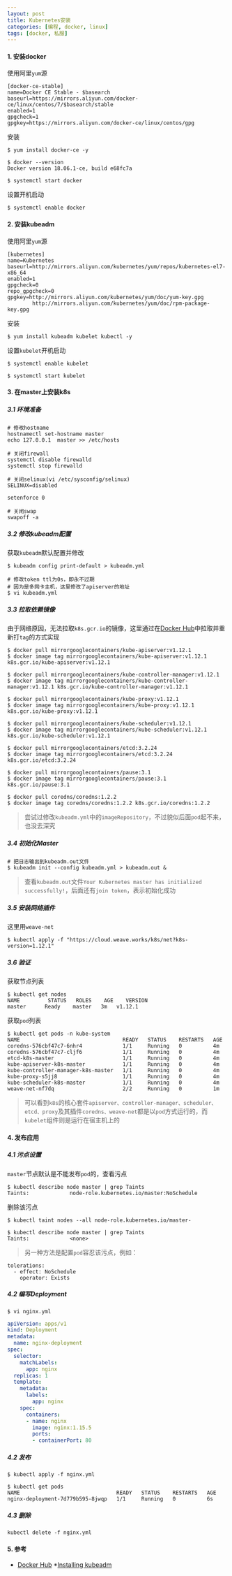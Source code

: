 ```yaml
---
layout: post
title: Kubernetes安装
categories: [编程, docker, linux]
tags: [docker, 私服]
---
```



>

#### 1. 安装docker

使用阿里`yum`源
```
[docker-ce-stable]
name=Docker CE Stable - $basearch
baseurl=https://mirrors.aliyun.com/docker-ce/linux/centos/7/$basearch/stable
enabled=1
gpgcheck=1
gpgkey=https://mirrors.aliyun.com/docker-ce/linux/centos/gpg
```

安装
```
$ yum install docker-ce -y

$ docker --version
Docker version 18.06.1-ce, build e68fc7a

$ systemctl start docker
```

设置开机启动

```
$ systemctl enable docker
```

#### 2. 安装kubeadm

使用阿里`yum`源
```
[kubernetes]
name=Kubernetes
baseurl=http://mirrors.aliyun.com/kubernetes/yum/repos/kubernetes-el7-x86_64
enabled=1
gpgcheck=0
repo_gpgcheck=0
gpgkey=http://mirrors.aliyun.com/kubernetes/yum/doc/yum-key.gpg
        http://mirrors.aliyun.com/kubernetes/yum/doc/rpm-package-key.gpg
```

安装
```
$ yum install kubeadm kubelet kubectl -y
```

设置`kubelet`开机启动
```
$ systemctl enable kubelet

$ systemctl start kubelet
```

#### 3. 在master上安装k8s

##### 3.1 环境准备

```
# 修改hostname
hostnamectl set-hostname master
echo 127.0.0.1  master >> /etc/hosts

# 关闭firewall
systemctl disable firewalld
systemctl stop firewalld

# 关闭selinux(vi /etc/sysconfig/selinux)
SELINUX=disabled

setenforce 0

# 关闭swap
swapoff -a
```

##### 3.2 修改kubeadm配置

获取`kubeadm`默认配置并修改
```
$ kubeadm config print-default > kubeadm.yml

# 修改token ttl为0s，即永不过期
# 因为是多网卡主机，这里修改了apiserver的地址
$ vi kubeadm.yml
```

##### 3.3 拉取依赖镜像

由于网络原因，无法拉取`k8s.gcr.io`的镜像，这里通过在[Docker Hub](https://hub.docker.com)中拉取并重新打`tag`的方式实现

```
$ docker pull mirrorgooglecontainers/kube-apiserver:v1.12.1
$ docker image tag mirrorgooglecontainers/kube-apiserver:v1.12.1 k8s.gcr.io/kube-apiserver:v1.12.1

$ docker pull mirrorgooglecontainers/kube-controller-manager:v1.12.1
$ docker image tag mirrorgooglecontainers/kube-controller-manager:v1.12.1 k8s.gcr.io/kube-controller-manager:v1.12.1

$ docker pull mirrorgooglecontainers/kube-proxy:v1.12.1
$ docker image tag mirrorgooglecontainers/kube-proxy:v1.12.1 k8s.gcr.io/kube-proxy:v1.12.1

$ docker pull mirrorgooglecontainers/kube-scheduler:v1.12.1
$ docker image tag mirrorgooglecontainers/kube-scheduler:v1.12.1 k8s.gcr.io/kube-scheduler:v1.12.1

$ docker pull mirrorgooglecontainers/etcd:3.2.24
$ docker image tag mirrorgooglecontainers/etcd:3.2.24 k8s.gcr.io/etcd:3.2.24

$ docker pull mirrorgooglecontainers/pause:3.1
$ docker image tag mirrorgooglecontainers/pause:3.1 k8s.gcr.io/pause:3.1

$ docker pull coredns/coredns:1.2.2
$ docker image tag coredns/coredns:1.2.2 k8s.gcr.io/coredns:1.2.2
```

> 尝试过修改`kubeadm.yml`中的`imageRepository`，不过貌似后面`pod`起不来，也没去深究

##### 3.4 初始化Master

```
# 把日志输出到kubeadm.out文件
$ kubeadm init --config kubeadm.yml > kubeadm.out &
```

> 查看`kubeadm.out`文件`Your Kubernetes master has initialized successfully!`，后面还有`join token`，表示初始化成功

##### 3.5 安装网络插件

这里用`weave-net`
```
$ kubectl apply -f "https://cloud.weave.works/k8s/net?k8s-version=1.12.1"
```

##### 3.6 验证

获取节点列表
```
$ kubectl get nodes
NAME         STATUS   ROLES    AGE    VERSION
master      Ready    master   3m   v1.12.1
```

获取`pod`列表
```
$ kubectl get pods -n kube-system
NAME                                 READY   STATUS    RESTARTS   AGE
coredns-576cbf47c7-6nhr4             1/1     Running   0          4m
coredns-576cbf47c7-cljf6             1/1     Running   0          4m
etcd-k8s-master                      1/1     Running   0          4m
kube-apiserver-k8s-master            1/1     Running   0          4m
kube-controller-manager-k8s-master   1/1     Running   0          4m
kube-proxy-s5jj8                     1/1     Running   0          4m
kube-scheduler-k8s-master            1/1     Running   0          4m
weave-net-nf7dq                      2/2     Running   0          1m
```

> 可以看到`k8s`的核心套件`apiserver、controller-manager、scheduler、etcd、proxy`及其插件`coredns、weave-net`都是以`pod`方式运行的，而`kubelet`组件则是运行在宿主机上的

#### 4. 发布应用

##### 4.1 污点设置

`master`节点默认是不能发布`pod`的，查看污点
```
$ kubectl describe node master | grep Taints
Taints:             node-role.kubernetes.io/master:NoSchedule
```

删除该污点
```
$ kubectl taint nodes --all node-role.kubernetes.io/master-

$ kubectl describe node master | grep Taints
Taints:             <none>
```

> 另一种方法是配置`pod`容忍该污点，例如：

```
tolerations:
  - effect: NoSchedule
    operator: Exists
```

##### 4.2 编写Deployment

```
$ vi nginx.yml
```

```yaml
apiVersion: apps/v1
kind: Deployment
metadata:
  name: nginx-deployment
spec:
  selector:
    matchLabels:
      app: nginx
  replicas: 1
  template:
    metadata:
      labels:
        app: nginx
    spec:
      containers:
      - name: nginx
        image: nginx:1.15.5
        ports:
        - containerPort: 80
```

##### 4.2 发布
```
$ kubectl apply -f nginx.yml

$ kubectl get pods
NAME                               READY   STATUS    RESTARTS   AGE
nginx-deployment-7d779b595-8jwqp   1/1     Running   0          6s
```

##### 4.3 删除

```
kubectl delete -f nginx.yml
```

#### 5. 参考

* [Docker Hub](https://hub.docker.com/)
*[Installing kubeadm](https://kubernetes.io/docs/setup/independent/install-kubeadm/)